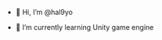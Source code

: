 - 👋 Hi, I’m @hal9yo

- 🌱 I’m currently learning Unity game engine


<!---
hal9yo/hal9yo is a ✨ special ✨ repository because its `README.md` (this file) appears on your GitHub profile.
You can click the Preview link to take a look at your changes.
--->
